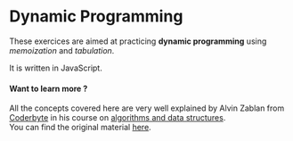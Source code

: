 # Dynamic Programming

These exercices are aimed at practicing **dynamic programming** using _memoization_ and _tabulation_.

It is written in JavaScript.

#### Want to learn more ?

All the concepts covered here are very well explained by Alvin Zablan from [Coderbyte](https://coderbyte.com/) in his course on [algorithms and data structures](https://coderbyte.com/starter-course/algorithms-and-data-structures).  
You can find the original material [here](https://www.youtube.com/watch?v=oBt53YbR9Kk).
